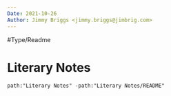 ```yaml
---
Date: 2021-10-26
Author: Jimmy Briggs <jimmy.briggs@jimbrig.com>
---
```


#Type/Readme

# Literary Notes

```query
path:"Literary Notes" -path:"Literary Notes/README"
```